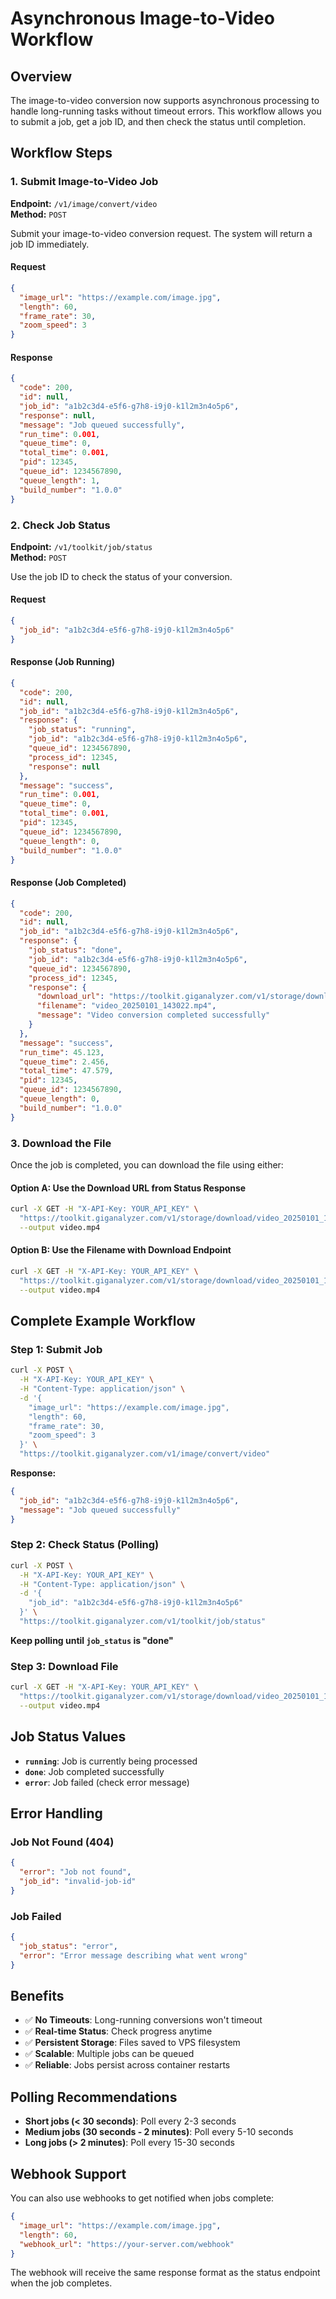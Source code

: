 # Asynchronous Image-to-Video Workflow

## Overview

The image-to-video conversion now supports asynchronous processing to handle long-running tasks without timeout errors. This workflow allows you to submit a job, get a job ID, and then check the status until completion.

## Workflow Steps

### 1. Submit Image-to-Video Job

**Endpoint:** `/v1/image/convert/video`  
**Method:** `POST`

Submit your image-to-video conversion request. The system will return a job ID immediately.

#### Request

```json
{
  "image_url": "https://example.com/image.jpg",
  "length": 60,
  "frame_rate": 30,
  "zoom_speed": 3
}
```

#### Response

```json
{
  "code": 200,
  "id": null,
  "job_id": "a1b2c3d4-e5f6-g7h8-i9j0-k1l2m3n4o5p6",
  "response": null,
  "message": "Job queued successfully",
  "run_time": 0.001,
  "queue_time": 0,
  "total_time": 0.001,
  "pid": 12345,
  "queue_id": 1234567890,
  "queue_length": 1,
  "build_number": "1.0.0"
}
```

### 2. Check Job Status

**Endpoint:** `/v1/toolkit/job/status`  
**Method:** `POST`

Use the job ID to check the status of your conversion.

#### Request

```json
{
  "job_id": "a1b2c3d4-e5f6-g7h8-i9j0-k1l2m3n4o5p6"
}
```

#### Response (Job Running)

```json
{
  "code": 200,
  "id": null,
  "job_id": "a1b2c3d4-e5f6-g7h8-i9j0-k1l2m3n4o5p6",
  "response": {
    "job_status": "running",
    "job_id": "a1b2c3d4-e5f6-g7h8-i9j0-k1l2m3n4o5p6",
    "queue_id": 1234567890,
    "process_id": 12345,
    "response": null
  },
  "message": "success",
  "run_time": 0.001,
  "queue_time": 0,
  "total_time": 0.001,
  "pid": 12345,
  "queue_id": 1234567890,
  "queue_length": 0,
  "build_number": "1.0.0"
}
```

#### Response (Job Completed)

```json
{
  "code": 200,
  "id": null,
  "job_id": "a1b2c3d4-e5f6-g7h8-i9j0-k1l2m3n4o5p6",
  "response": {
    "job_status": "done",
    "job_id": "a1b2c3d4-e5f6-g7h8-i9j0-k1l2m3n4o5p6",
    "queue_id": 1234567890,
    "process_id": 12345,
    "response": {
      "download_url": "https://toolkit.giganalyzer.com/v1/storage/download/video_20250101_143022.mp4",
      "filename": "video_20250101_143022.mp4",
      "message": "Video conversion completed successfully"
    }
  },
  "message": "success",
  "run_time": 45.123,
  "queue_time": 2.456,
  "total_time": 47.579,
  "pid": 12345,
  "queue_id": 1234567890,
  "queue_length": 0,
  "build_number": "1.0.0"
}
```

### 3. Download the File

Once the job is completed, you can download the file using either:

#### Option A: Use the Download URL from Status Response

```bash
curl -X GET -H "X-API-Key: YOUR_API_KEY" \
  "https://toolkit.giganalyzer.com/v1/storage/download/video_20250101_143022.mp4" \
  --output video.mp4
```

#### Option B: Use the Filename with Download Endpoint

```bash
curl -X GET -H "X-API-Key: YOUR_API_KEY" \
  "https://toolkit.giganalyzer.com/v1/storage/download/video_20250101_143022.mp4" \
  --output video.mp4
```

## Complete Example Workflow

### Step 1: Submit Job

```bash
curl -X POST \
  -H "X-API-Key: YOUR_API_KEY" \
  -H "Content-Type: application/json" \
  -d '{
    "image_url": "https://example.com/image.jpg",
    "length": 60,
    "frame_rate": 30,
    "zoom_speed": 3
  }' \
  "https://toolkit.giganalyzer.com/v1/image/convert/video"
```

**Response:**
```json
{
  "job_id": "a1b2c3d4-e5f6-g7h8-i9j0-k1l2m3n4o5p6",
  "message": "Job queued successfully"
}
```

### Step 2: Check Status (Polling)

```bash
curl -X POST \
  -H "X-API-Key: YOUR_API_KEY" \
  -H "Content-Type: application/json" \
  -d '{
    "job_id": "a1b2c3d4-e5f6-g7h8-i9j0-k1l2m3n4o5p6"
  }' \
  "https://toolkit.giganalyzer.com/v1/toolkit/job/status"
```

**Keep polling until `job_status` is "done"**

### Step 3: Download File

```bash
curl -X GET -H "X-API-Key: YOUR_API_KEY" \
  "https://toolkit.giganalyzer.com/v1/storage/download/video_20250101_143022.mp4" \
  --output video.mp4
```

## Job Status Values

- **`running`**: Job is currently being processed
- **`done`**: Job completed successfully
- **`error`**: Job failed (check error message)

## Error Handling

### Job Not Found (404)

```json
{
  "error": "Job not found",
  "job_id": "invalid-job-id"
}
```

### Job Failed

```json
{
  "job_status": "error",
  "error": "Error message describing what went wrong"
}
```

## Benefits

- ✅ **No Timeouts**: Long-running conversions won't timeout
- ✅ **Real-time Status**: Check progress anytime
- ✅ **Persistent Storage**: Files saved to VPS filesystem
- ✅ **Scalable**: Multiple jobs can be queued
- ✅ **Reliable**: Jobs persist across container restarts

## Polling Recommendations

- **Short jobs (< 30 seconds)**: Poll every 2-3 seconds
- **Medium jobs (30 seconds - 2 minutes)**: Poll every 5-10 seconds  
- **Long jobs (> 2 minutes)**: Poll every 15-30 seconds

## Webhook Support

You can also use webhooks to get notified when jobs complete:

```json
{
  "image_url": "https://example.com/image.jpg",
  "length": 60,
  "webhook_url": "https://your-server.com/webhook"
}
```

The webhook will receive the same response format as the status endpoint when the job completes.

